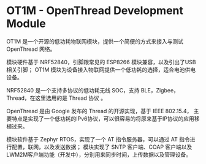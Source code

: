 OT1M - OpenThread Development Module
========================================

OT1M 是一个开源的低功耗物联网模块，提供一个简便的方式来接入与测试 OpenThread 网络。

模块硬件基于 NRF52840，引脚跟常见的 ESP8266 模块兼容，以及引出了USB相关引脚；
OT1M 模块为设备接入物联网提供一个低功耗的选择，适合电池供电设备。

NRF52840 是一个支持多协议的低功耗无线 SOC，支持 BLE，Zigbee，Thread，在这里选用的是 Thread 协议 。

OpenThread 是由 Google 发布的 Thread 的开源实现，基于 IEEE 802.15.4， 
主要特点是实现了一个低功耗的IPv6协议，可以很容易的将原来基于IP协议的应用移植过来。

模块软件基于 Zephyr RTOS，实现了一个 AT 指令服务器，可以通过 AT 指令进行配置，联网，以及发送数据；
模块实现了 SNTP 客户端、COAP 客户端以及LWM2M客户端功能（开发中），分别用来同步时间，上传数据以及管理设备。
